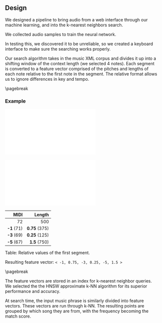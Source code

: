 ## Design

We designed a pipeline to bring audio from a web interface through our machine learning,
and into the k-nearest neighbors search.

We collected audio samples to train the neural network.

In testing this, we discovered it to be unreliable,
so we created a keyboard interface to make sure the searching works properly.

Our search algorithm takes in the music XML corpus and divides it up into a
shifting window of the context length (we selected 4 notes). Each segment is
converted to a feature vector comprised of the pitches and lengths of each note
relative to the first note in the segment. The relative format allows us to
ignore differences in key and tempo.

\pagebreak

### Example

![Full phrase.](note-phrase.pdf)

![Segments.](note-context.pdf)

|        MIDI |         Length |
| ----------: | -------------: |
|          72 |            500 |
| **-1** (71) | **0.75** (375) |
| **-3** (69) | **0.25** (125) |
| **-5** (67) |  **1.5** (750) |

Table: Relative values of the first segment.

Resulting feature vector: `< -1, 0.75, -3, 0.25, -5, 1.5 >`

\pagebreak

The feature vectors are stored in an index for k-nearest neighbor queries. We
selected the the HNSW approximate k-NN algorithm for its superior performance
and accuracy.

At search time, the input music phrase is similarly divided into feature
vectors. These vectors are run through k-NN. The resulting points are grouped
by which song they are from, with the frequency becoming the match score.
